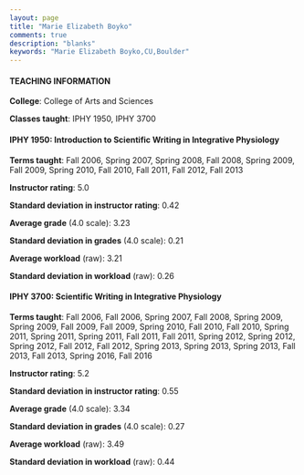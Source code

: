 ```yaml
---
layout: page
title: "Marie Elizabeth Boyko" 
comments: true
description: "blanks"
keywords: "Marie Elizabeth Boyko,CU,Boulder"
---
```

<head>
<script src="https://ajax.googleapis.com/ajax/libs/jquery/2.1.3/jquery.min.js"></script>
<script src="https://dl.dropboxusercontent.com/s/pc42nxpaw1ea4o9/highcharts.js?dl=0"></script>
<!-- <script src="../assets/js/highcharts.js"></script> -->
<style type="text/css">@font-face {
	font-family: "Bebas Neue";
	src: url(https://www.filehosting.org/file/details/544349/BebasNeue Regular.otf) format("opentype");
	}
	h1.Bebas { 
		font-family: "Bebas Neue", Verdana, Tahoma;
	}
</style>
</head>
	   
#### TEACHING INFORMATION

**College**: College of Arts and Sciences

**Classes taught**: IPHY 1950, IPHY 3700

#### IPHY 1950: Introduction to Scientific Writing in Integrative Physiology

**Terms taught**: Fall 2006, Spring 2007, Spring 2008, Fall 2008, Spring 2009, Fall 2009, Spring 2010, Fall 2010, Fall 2011, Fall 2012, Fall 2013

**Instructor rating**: 5.0

**Standard deviation in instructor rating**: 0.42

**Average grade** (4.0 scale): 3.23

**Standard deviation in grades** (4.0 scale): 0.21

**Average workload** (raw): 3.21

**Standard deviation in workload** (raw): 0.26

#### IPHY 3700: Scientific Writing in Integrative Physiology

**Terms taught**: Fall 2006, Fall 2006, Spring 2007, Fall 2008, Spring 2009, Spring 2009, Fall 2009, Fall 2009, Spring 2010, Fall 2010, Fall 2010, Spring 2011, Spring 2011, Spring 2011, Fall 2011, Fall 2011, Spring 2012, Spring 2012, Spring 2012, Fall 2012, Fall 2012, Spring 2013, Spring 2013, Spring 2013, Fall 2013, Fall 2013, Spring 2016, Fall 2016

**Instructor rating**: 5.2

**Standard deviation in instructor rating**: 0.55

**Average grade** (4.0 scale): 3.34

**Standard deviation in grades** (4.0 scale): 0.27

**Average workload** (raw): 3.49

**Standard deviation in workload** (raw): 0.44

